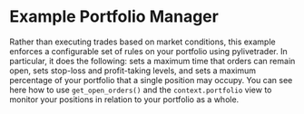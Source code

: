 # Example Portfolio Manager

Rather than executing trades based on market conditions, this example enforces a configurable set of rules on your portfolio using pylivetrader. In particular, it does the following: sets a maximum time that orders can remain open, sets stop-loss and profit-taking levels, and sets a maximum percentage of your portfolio that a single position may occupy. You can see here how to use `get_open_orders()` and the `context.portfolio` view to monitor your positions in relation to your portfolio as a whole.